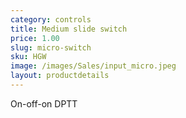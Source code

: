 ```yaml
---
category: controls
title: Medium slide switch
price: 1.00
slug: micro-switch
sku: HGW
image: /images/Sales/input_micro.jpeg
layout: productdetails
---
```


On-off-on DPTT